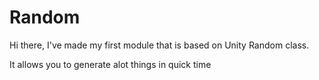 # Random

Hi there, I've made my first module that is based on Unity Random class.

It allows you to generate alot things in quick time

